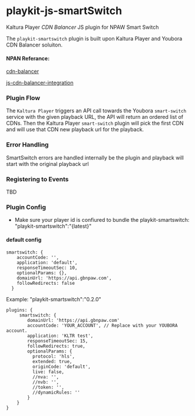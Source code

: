 # playkit-js-smartSwitch

Kaltura Player *CDN Balancer* JS plugin for NPAW Smart Switch

The `playkit-smartswitch` plugin is built upon Kaltura Player and Youbora CDN Balancer soluiton. 

#### NPAN Referance:
[cdn-balancer](https://documentation.npaw.com/product-guides/docs/cdn-balancer)

[js-cdn-balancer-integration](https://documentation.npaw.com/integration-docs/docs/js-cdn-balancer-integration)


### Plugin Flow 

The `Kaltura Player` triggers an API call towards the Youbora `smart-switch` service with the given playback URL,
the API will return an ordered list of CDNs. Then the Kaltura Player `smart-switch` plugin will pick the first CDN and will use that CDN new playback url for the playback.

### Error Handling

SmartSwitch errors are handled internally be the plugin and playback will start with the original playback url 


### Registering to Events

TBD


### Plugin Config

* Make sure your player id is confiured to bundle the playkit-smartswitch: "playkit-smartswitch":"{latest}"

#### default config

```
smartswitch: {
    accountCode: '',
    application: 'default',
    responseTimeoutSec: 10,
    optionalParams: {},
    domainUrl: 'https://api.gbnpaw.com',
    followRedirects: false
  }
```


Example:
"playkit-smartswitch":"0.2.0"

```
plugins: { 
     smartswitch: {
        domainUrl: 'https://api.gbnpaw.com'
        accountCode: 'YOUR_ACCOUNT', // Replace with your YOUBORA account.
        application: 'KLTR test',
        responseTimeoutSec: 15,
        followRedirects: true,
        optionalParams: {
          protocol: 'hls',
          extended: true,
          originCode: 'default',
          live: false,
          //nva: '',
          //nvb: '',
          //token: '',
          //dynamicRules: ''
        }
    }
}
```    



